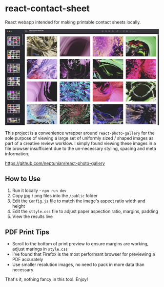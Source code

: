 # react-contact-sheet

React webapp intended for making printable contact sheets locally.

![React Contact Sheet](./docs/react_contact_sheet.jpg)

This project is a convenience wrapper around `react-photo-gallery` for the sole purpose of viewing a large set of uniformly sized / shaped images as part of a creative review worklow. I simply found viewing these images in a file browser insufficient due to the un-necessary styling, spacing and meta information.

https://github.com/neptunian/react-photo-gallery

## How to Use

1. Run it locally - `npm run dev`
2. Copy jpg / png files into the `/public` folder
3. Edit the `Config.js` file to match the image's aspect ratio width and height
4. Edit the `sttyle.css` file to adjust paper aspection ratio, margins, padding
5. View the results live

## PDF Print Tips

-   Scroll to the bottom of print preview to ensure margins are working, adjust marings in `style.css`
-   I've found that Firefox is the most performant browser for previewing a PDF accurately
-   Use smaller resolution images, no need to pack in more data than necessary

That's it, nothing fancy in this tool. Enjoy!
